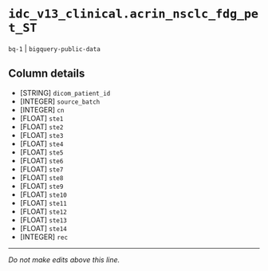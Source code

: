 # `idc_v13_clinical.acrin_nsclc_fdg_pet_ST`
`bq-1` | `bigquery-public-data`

## Column details
* [STRING]    `dicom_patient_id`
* [INTEGER]   `source_batch`
* [INTEGER]   `cn`
* [FLOAT]     `ste1`
* [FLOAT]     `ste2`
* [FLOAT]     `ste3`
* [FLOAT]     `ste4`
* [FLOAT]     `ste5`
* [FLOAT]     `ste6`
* [FLOAT]     `ste7`
* [FLOAT]     `ste8`
* [FLOAT]     `ste9`
* [FLOAT]     `ste10`
* [FLOAT]     `ste11`
* [FLOAT]     `ste12`
* [FLOAT]     `ste13`
* [FLOAT]     `ste14`
* [INTEGER]   `rec`

-------------------------------------------------------------------------------
*Do not make edits above this line.*
